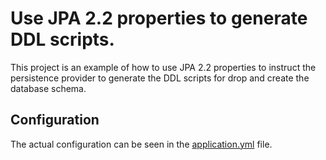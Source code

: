 # Use JPA 2.2 properties to generate DDL scripts.

This project is an example of how to use JPA 2.2 properties to instruct the persistence provider to generate the
DDL scripts for drop and create the database schema.

## Configuration

The actual configuration can be seen in the [application.yml](src/main/resources/application.yml) file.